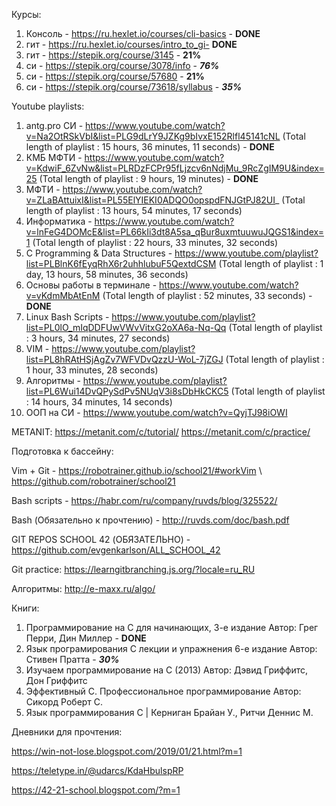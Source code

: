 Курсы:
1) Консоль - https://ru.hexlet.io/courses/cli-basics - **********DONE**********
2) гит - https://ru.hexlet.io/courses/intro_to_gi- **********DONE**********
3) гит - https://stepik.org/course/3145 - **21%**
4) си - https://stepik.org/course/3078/info - *******76%*******
5) си - https://stepik.org/course/57680 - **21%**
6) си - https://stepik.org/course/73618/syllabus - ***35%***

Youtube playlists:
1) antg.pro СИ - https://www.youtube.com/watch?v=Na2OtRSkVbI&list=PLG9dLrY9JZKg9bIvxE152Rlfl45141cNL
(Total length of playlist : 15 hours, 36 minutes, 11 seconds)  - **********DONE**********
2) КМБ МФТИ - https://www.youtube.com/watch?v=KdwiF_6ZvNw&list=PLRDzFCPr95fLjzcv6nNdjMu_9RcZgIM9U&index=25
(Total length of playlist : 9 hours, 19 minutes)  -  **********DONE**********
3) МФТИ - https://www.youtube.com/watch?v=ZLaBAttuixI&list=PL55ElYIEKI0ADQO0opspdFNJGtPJ82UI_
(Total length of playlist : 13 hours, 54 minutes, 17 seconds)
4) Информатика - https://www.youtube.com/watch?v=lnFeG4DOMcE&list=PL66kIi3dt8A5sa_qBur8uxmtuuwuJQGS1&index=1
(Total length of playlist : 22 hours, 33 minutes, 32 seconds)
5) C Programming & Data Structures - https://www.youtube.com/playlist?list=PLBlnK6fEyqRhX6r2uhhlubuF5QextdCSM
(Total length of playlist : 1 day, 13 hours, 58 minutes, 36 seconds)
6) Основы работы в терминале - https://www.youtube.com/watch?v=vKdmMbAtEnM
(Total length of playlist : 52 minutes, 33 seconds) - **********DONE**********
7) Linux Bash Scripts - https://www.youtube.com/playlist?list=PL0lO_mIqDDFUwVWvVitxG2oXA6a-Nq-Qq
(Total length of playlist : 3 hours, 34 minutes, 27 seconds)
8) VIM - https://www.youtube.com/playlist?list=PL8hRAtHSjAgZv7WFVDvQzzU-WoL-7jZGJ
(Total length of playlist : 1 hour, 33 minutes, 28 seconds)
9) Алгоритмы - https://www.youtube.com/playlist?list=PL6Wui14DvQPySdPv5NUqV3i8sDbHkCKC5
(Total length of playlist : 14 hours, 34 minutes, 14 seconds)
10) ООП на СИ - https://www.youtube.com/watch?v=QyjTJ98iOWI

METANIT:
https://metanit.com/c/tutorial/
https://metanit.com/c/practice/

Подготовка к бассейну:

Vim + Git - https://robotrainer.github.io/school21/#workVim  \\ https://github.com/robotrainer/school21

Bash scripts - https://habr.com/ru/company/ruvds/blog/325522/

Bash (Обязательно к прочтению) - http://ruvds.com/doc/bash.pdf

GIT REPOS SCHOOL 42 (ОБЯЗАТЕЛЬНО) - https://github.com/evgenkarlson/ALL_SCHOOL_42


Git practice: https://learngitbranching.js.org/?locale=ru_RU

Алгоритмы: http://e-maxx.ru/algo/

Книги:
1) Программирование на C для начинающих, 3-е издание Автор: Грег Перри, Дин Миллер - **********DONE**********
2) Язык програмирования С лекции и упражнения 6-е издание Автор: Стивен Пратта - ***30%***
3) Изучаем программирование на C (2013) Автор: Дэвид Гриффитс, Дон Гриффитс
4) Эффективный C. Профессиональное программирование Автор: Сикорд Роберт С.
5) Язык программирования C | Керниган Брайан У., Ритчи Деннис М.

Дневники для прочтения:

https://win-not-lose.blogspot.com/2019/01/21.html?m=1

https://teletype.in/@udarcs/KdaHbulspRP

https://42-21-school.blogspot.com/?m=1
